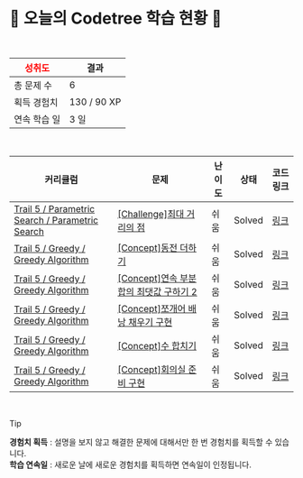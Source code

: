 # 🌲 오늘의 Codetree 학습 현황 🌲

<br />

| <span style="color:red;display:block;text-align:center;"> **성취도**</span> | 결과 |
|---|---|
| 총 문제 수 | 6 |
| 획득 경험치 | 130 / 90 XP |
| 연속 학습 일 | 3 일 |

<br />

|커리큘럼|문제|난이도|상태|코드 링크|
|---|---|---|---|---|
|[Trail 5 / Parametric Search / Parametric Search](https://www.codetree.ai/trail-info/intermediate-mid/)|[[Challenge]최대 거리의 점](https://www.codetree.ai/trails/complete/curated-cards/challenge-maximum-distance-point/)|쉬움|Solved|[링크](https://github.com/HolicKW/codetree-TILs/blob/main/250407/%EC%B5%9C%EB%8C%80%20%EA%B1%B0%EB%A6%AC%EC%9D%98%20%EC%A0%90/maximum-distance-point.cpp)|
|[Trail 5 / Greedy / Greedy Algorithm](https://www.codetree.ai/trail-info/intermediate-mid/)|[[Concept]동전 더하기](https://www.codetree.ai/trails/complete/curated-cards/intro-add-coins/)|쉬움|Solved|[링크](https://github.com/HolicKW/codetree-TILs/blob/main/250407/%EB%8F%99%EC%A0%84%20%EB%8D%94%ED%95%98%EA%B8%B0/add-coins.cpp)|
|[Trail 5 / Greedy / Greedy Algorithm](https://www.codetree.ai/trail-info/intermediate-mid/)|[[Concept]연속 부분 합의 최댓값 구하기 2](https://www.codetree.ai/trails/complete/curated-cards/intro-max-of-partial-sum-2/)|쉬움|Solved|[링크](https://github.com/HolicKW/codetree-TILs/blob/main/250407/%EC%97%B0%EC%86%8D%20%EB%B6%80%EB%B6%84%20%ED%95%A9%EC%9D%98%20%EC%B5%9C%EB%8C%93%EA%B0%92%20%EA%B5%AC%ED%95%98%EA%B8%B0%202/max-of-partial-sum-2.cpp)|
|[Trail 5 / Greedy / Greedy Algorithm](https://www.codetree.ai/trail-info/intermediate-mid/)|[[Concept]쪼개어 배낭 채우기 구현](https://www.codetree.ai/trails/complete/curated-cards/intro-implement-fractional-knapsack/)|쉬움|Solved|[링크](https://github.com/HolicKW/codetree-TILs/blob/main/250407/%EC%AA%BC%EA%B0%9C%EC%96%B4%20%EB%B0%B0%EB%82%AD%20%EC%B1%84%EC%9A%B0%EA%B8%B0%20%EA%B5%AC%ED%98%84/implement-fractional-knapsack.cpp)|
|[Trail 5 / Greedy / Greedy Algorithm](https://www.codetree.ai/trail-info/intermediate-mid/)|[[Concept]수 합치기](https://www.codetree.ai/trails/complete/curated-cards/intro-merge-numbers/)|쉬움|Solved|[링크](https://github.com/HolicKW/codetree-TILs/blob/main/250407/%EC%88%98%20%ED%95%A9%EC%B9%98%EA%B8%B0/merge-numbers.cpp)|
|[Trail 5 / Greedy / Greedy Algorithm](https://www.codetree.ai/trail-info/intermediate-mid/)|[[Concept]회의실 준비 구현](https://www.codetree.ai/trails/complete/curated-cards/intro-implement-scheduling-meeting-room/)|쉬움|Solved|[링크](https://github.com/HolicKW/codetree-TILs/blob/main/250407/%ED%9A%8C%EC%9D%98%EC%8B%A4%20%EC%A4%80%EB%B9%84%20%EA%B5%AC%ED%98%84/implement-scheduling-meeting-room.cpp)|


<br />

> [!TIP]
> **경험치 획득** : 설명을 보지 않고 해결한 문제에 대해서만 한 번 경험치를 획득할 수 있습니다.  
> **학습 연속일** : 새로운 날에 새로운 경험치를 획득하면 연속일이 인정됩니다.

